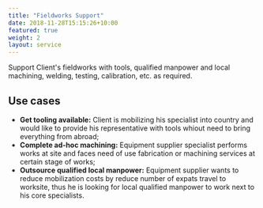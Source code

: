 ```yaml
---
title: "Fieldworks Support"
date: 2018-11-28T15:15:26+10:00
featured: true
weight: 2
layout: service
---
```


Support Client's fieldworks with tools, qualified manpower and local machining, welding, testing, calibration, etc. as required.

## Use cases
- **Get tooling available:** Client is mobilizing his specialist into country and would like to provide his representative with tools whiout need to bring everything from abroad;
- **Complete ad-hoc machining:** Equipment supplier specialist performs works at site and faces need of use fabrication or machining services at certain stage of works;
- **Outsource qualified local manpower:** Equipment supplier wants to reduce mobilization costs by reduce number of expats travel to worksite, thus he is looking for local qualified manpower to work next to his core specialists.